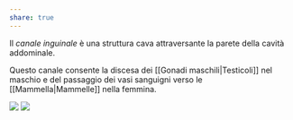 ```yaml
---
share: true
---
```

Il *canale inguinale* è una struttura cava attraversante la parete della cavità addominale.

Questo canale consente la discesa dei [[Gonadi maschili|Testicoli]] nel maschio e del passaggio dei vasi sanguigni verso le [[Mammella|Mammelle]] nella femmina.

![](e72eba85555e11276785423e554eaa74_MD5%201.png)
![](1babfd81d8d8013806a2328568b8ced8_MD5%201.png)
